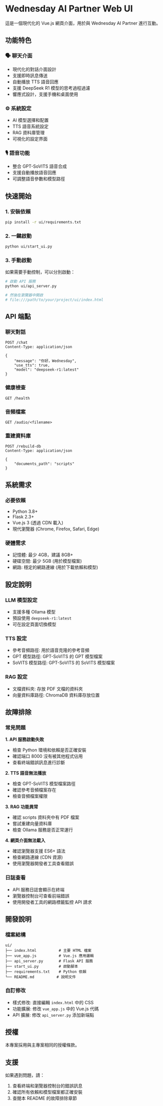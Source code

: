 # Wednesday AI Partner Web UI

這是一個現代化的 Vue.js 網頁介面，用於與 Wednesday AI Partner 進行互動。

## 功能特色

### 🗣️ 聊天介面
- 現代化的對話介面設計
- 支援即時訊息傳送
- 自動播放 TTS 語音回應
- 支援 DeepSeek R1 模型的思考過程過濾
- 響應式設計，支援手機和桌面使用

### ⚙️ 系統設定
- AI 模型選擇和配置
- TTS 語音系統設定
- RAG 資料庫管理
- 可視化的設定界面

### 🎙️ 語音功能
- 整合 GPT-SoVITS 語音合成
- 支援自動播放語音回應
- 可調整語音參數和模型路徑

## 快速開始

### 1. 安裝依賴
```bash
pip install -r ui/requirements.txt
```

### 2. 一鍵啟動
```bash
python ui/start_ui.py
```

### 3. 手動啟動
如果需要手動控制，可以分別啟動：

```bash
# 啟動 API 服務
python ui/api_server.py

# 然後在瀏覽器中開啟
# file:///path/to/your/project/ui/index.html
```

## API 端點

### 聊天對話
```
POST /chat
Content-Type: application/json

{
    "message": "你好，Wednesday",
    "use_tts": true,
    "model": "deepseek-r1:latest"
}
```

### 健康檢查
```
GET /health
```

### 音頻檔案
```
GET /audio/<filename>
```

### 重建資料庫
```
POST /rebuild-db
Content-Type: application/json

{
    "documents_path": "scripts"
}
```

## 系統需求

### 必要依賴
- Python 3.8+
- Flask 2.3+
- Vue.js 3 (透過 CDN 載入)
- 現代瀏覽器 (Chrome, Firefox, Safari, Edge)

### 硬體需求
- 記憶體: 最少 4GB，建議 8GB+
- 硬碟空間: 最少 5GB (用於模型檔案)
- 網路: 穩定的網路連線 (用於下載依賴和模型)

## 設定說明

### LLM 模型設定
- 支援多種 Ollama 模型
- 預設使用 `deepseek-r1:latest`
- 可在設定頁面切換模型

### TTS 設定
- 參考音頻路徑: 用於語音克隆的參考音頻
- GPT 模型路徑: GPT-SoVITS 的 GPT 模型檔案
- SoVITS 模型路徑: GPT-SoVITS 的 SoVITS 模型檔案

### RAG 設定
- 文檔資料夾: 存放 PDF 文檔的資料夾
- 向量資料庫路徑: ChromaDB 資料庫存放位置

## 故障排除

### 常見問題

**1. API 服務啟動失敗**
- 檢查 Python 環境和依賴是否正確安裝
- 確認端口 8000 沒有被其他程式佔用
- 查看終端錯誤訊息進行診斷

**2. TTS 語音無法播放**
- 檢查 GPT-SoVITS 模型檔案路徑
- 確認參考音頻檔案存在
- 檢查音頻檔案權限

**3. RAG 功能異常**
- 確認 scripts 資料夾中有 PDF 檔案
- 嘗試重建向量資料庫
- 檢查 Ollama 服務是否正常運行

**4. 網頁介面無法載入**
- 確認瀏覽器支援 ES6+ 語法
- 檢查網路連線 (CDN 資源)
- 使用瀏覽器開發者工具查看錯誤

### 日誌查看
- API 服務日誌會顯示在終端
- 瀏覽器控制台可查看前端錯誤
- 使用開發者工具的網路標籤監控 API 請求

## 開發說明

### 檔案結構
```
ui/
├── index.html          # 主要 HTML 檔案
├── vue_app.js          # Vue.js 應用邏輯
├── api_server.py       # Flask API 服務
├── start_ui.py         # 啟動腳本
├── requirements.txt    # Python 依賴
└── README.md          # 說明文件
```

### 自訂修改
- 樣式修改: 直接編輯 `index.html` 中的 CSS
- 功能擴展: 修改 `vue_app.js` 中的 Vue.js 代碼
- API 擴展: 修改 `api_server.py` 添加新端點

## 授權

本專案採用與主專案相同的授權條款。

## 支援

如果遇到問題，請：
1. 查看終端和瀏覽器控制台的錯誤訊息
2. 確認所有依賴和模型檔案都正確安裝
3. 查閱本 README 的故障排除章節
